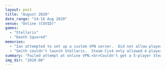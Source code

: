 ```yaml
---
layout: post
title: "August 2020"
date_range: "14-16 Aug 2020"
venue: "Online (COVID)"
games:
  - "Stellaris"
  - "Death Squared"
memories:
  - "Ian attempted to set up a custom VPN server.  Did not allow player-player communication."
  - "Smith couldn't launch Stellaris.  Steam Civ4 only allowed 4 players.  We struggled trying to find a 5-player game until Smith passed out.  Then we played Stellaris while listening to him snore."
summary: "Failed attempt at online VPN.<br>Couldn't get a 5-player Steam game working."
img_dir: "2020-08"
---
```

